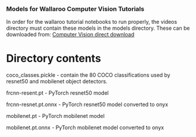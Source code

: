 ### Models for Wallaroo Computer Vision Tutorials

In order for the wallaroo tutorial notebooks to run properly, the videos directory must contain these models in the models directory.  These can be downloaded from: [Computer Vision direct download](https://github.com/WallarooLabs/Wallaroo_Tutorials/releases/download/1.28-2023.1.0/computer_vision.zip)

# Directory contents

coco_classes.pickle - contain the 80 COCO classifications used by resnet50 and mobilenet object detectors.  

frcnn-resent.pt - PyTorch resnet50 model

frcnn-resnet.pt.onnx - PyTorch resnet50 model converted to onyx

mobilenet.pt - PyTorch mobilenet model

mobilenet.pt.onnx - PyTorch mobilenet model converted to onyx
